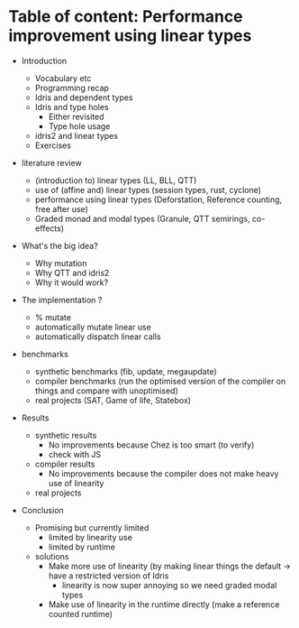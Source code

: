 # Table of content:  Performance improvement using linear types

- Introduction
	- Vocabulary etc
	- Programming recap
	- Idris and dependent types
	- Idris and type holes
		- Either revisited
		- Type hole usage
	- idris2 and linear types
	- Exercises
- literature review
	- (introduction to) linear types (LL, BLL, QTT)
	- use of (affine and) linear types (session types, rust, cyclone)
	- performance using linear types (Deforstation, Reference counting, free after use)
	- Graded monad and modal types (Granule, QTT semirings, co-effects)

- What's the big idea?
	- Why mutation
	- Why QTT and idris2
	- Why it would work?

- The implementation ?
	- % mutate
	- automatically mutate linear use
	- automatically dispatch linear calls

- benchmarks
	- synthetic benchmarks (fib, update, megaupdate)
	- compiler benchmarks (run the optimised version of the compiler on things and compare with unoptimised)
	- real projects (SAT, Game of life, Statebox)

- Results
	- synthetic results
		- No improvements because Chez is too smart (to verify)
		- check with JS
	- compiler results
		- No improvements because the compiler does not make heavy use of linearity
	- real projects

- Conclusion
	- Promising but currently limited
		- limited by linearity use
		- limited by runtime
	- solutions
		- Make more use of linearity (by making linear things the default -\> have a restricted version of Idris
			- linearity is now super annoying so we need graded modal types
		- Make use of linearity in the runtime directly (make a reference counted runtime)

